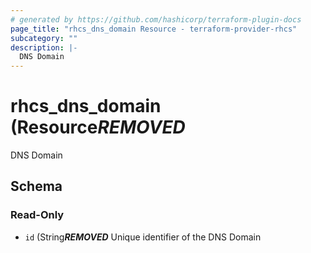 ```yaml
---
# generated by https://github.com/hashicorp/terraform-plugin-docs
page_title: "rhcs_dns_domain Resource - terraform-provider-rhcs"
subcategory: ""
description: |-
  DNS Domain
---
```


# rhcs_dns_domain (Resource***REMOVED***

DNS Domain



<!-- schema generated by tfplugindocs -->
## Schema

### Read-Only

- `id` (String***REMOVED*** Unique identifier of the DNS Domain


